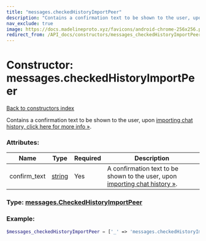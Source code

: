 ```yaml
---
title: "messages.checkedHistoryImportPeer"
description: "Contains a confirmation text to be shown to the user, upon importing chat history, click here for more info »."
nav_exclude: true
image: https://docs.madelineproto.xyz/favicons/android-chrome-256x256.png
redirect_from: /API_docs/constructors/messages_checkedHistoryImportPeer.html
---
```

# Constructor: messages.checkedHistoryImportPeer  
[Back to constructors index](/API_docs/constructors/index.html)



Contains a confirmation text to be shown to the user, upon [importing chat history, click here for more info »](https://core.telegram.org/api/import).

### Attributes:

| Name     |    Type       | Required | Description |
|----------|---------------|----------|-------------|
|confirm\_text|[string](/API_docs/types/string.html) | Yes|A confirmation text to be shown to the user, upon [importing chat history »](https://core.telegram.org/api/import).|



### Type: [messages.CheckedHistoryImportPeer](/API_docs/types/messages.CheckedHistoryImportPeer.html)


### Example:

```php
$messages_checkedHistoryImportPeer = ['_' => 'messages.checkedHistoryImportPeer', 'confirm_text' => 'string'];
```  
